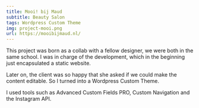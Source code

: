 ```yaml
---
title: Mooi! bij Maud
subtitle: Beauty Salon
tags: Wordpress Custom Theme
img: project-mooi.png
url: https://mooibijmaud.nl/
---
```


This project was born as a collab with a fellow designer, we were both in the same school. I was in charge of the development, which in the beginning just encapsulated a static website.

Later on, the client was so happy that she asked if we could make the content editable. So I turned into a Wordpress Custom Theme.

I used tools such as Advanced Custom Fields PRO, Custom Navigation and the Instagram API.